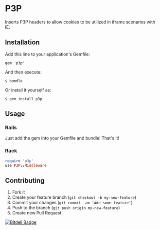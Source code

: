 # P3P

Inserts P3P headers to allow cookies to be utilized in iframe scenarios with IE.

## Installation

Add this line to your application's Gemfile:

    gem 'p3p'

And then execute:

    $ bundle

Or install it yourself as:

    $ gem install p3p

## Usage

### Rails

Just add the gem into your Gemfile and bundle! That's it!

### Rack

  ```ruby
  require 'p3p'
  use P3P::Middleware
  ```

## Contributing

1. Fork it
2. Create your feature branch (`git checkout -b my-new-feature`)
3. Commit your changes (`git commit -am 'Add some feature'`)
4. Push to the branch (`git push origin my-new-feature`)
5. Create new Pull Request


[![Bitdeli Badge](https://d2weczhvl823v0.cloudfront.net/carrot/p3p/trend.png)](https://bitdeli.com/free "Bitdeli Badge")

